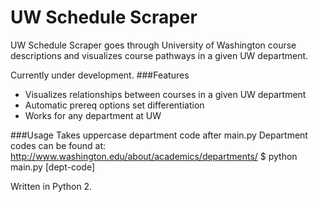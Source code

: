 # UW Schedule Scraper

UW Schedule Scraper goes through University of Washington
course descriptions and visualizes course pathways in a
given UW department. 

Currently under development. 
###Features
 * Visualizes relationships between courses in a given UW department
 * Automatic prereq options set differentiation
 * Works for any department at UW

###Usage
Takes uppercase department code after main.py
Department codes can be found at:
http://www.washington.edu/about/academics/departments/
$ python main.py [dept-code]

Written in Python 2.


